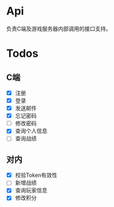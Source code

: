 # Api
负责C端及游戏服务器内部调用的接口支持。
# Todos
## C端
 - [x] 注册
 - [x] 登录
 - [x] 发送邮件
 - [x] 忘记密码
 - [ ] 修改密码
 - [x] 查询个人信息
 - [ ] 查询战绩

## 对内
 - [x] 校验Token有效性
 - [ ] 新增战绩
 - [x] 查询玩家信息
 - [x] 修改积分
